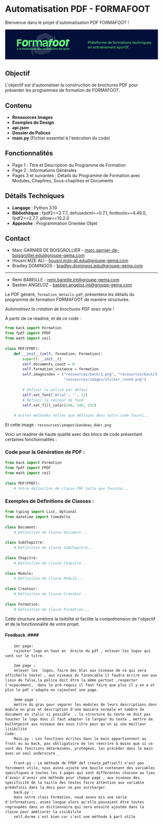# Automatisation PDF - FORMAFOOT

Bienvenue dans le projet d'automatisation PDF FORMAFOOT !

![Bandeau FORMAFOOT](ressources\images\bandeau_dakr.png)

## Objectif

L'objectif est d'automatiser la construction de brochures PDF pour présenter les programmes de formation de FORMAFOOT.

## Contenu

- **Ressources Images**
- **Exemples de Design**
- **api.json**
- **Dossier de Polices**
- **main.py** (Fichier essentiel à l'exécution du code)

## Fonctionnalités

- Page 1 : Titre et Description du Programme de Formation
- Page 2 : Informations Générales
- Pages 3 et suivantes : Détails du Programme de Formation avec Modules, Chapitres, Sous-chapitres et Documents

## Détails Techniques

- **Langage** : Python 3.10
- **Bibliothèque** : fpdf2==2.7.7, defusedxml==0.7.1, fonttools==4.49.0, fpdf2==2.7.7, pillow==10.2.0
- **Approche** : Programmation Orientée Objet

## Contact
- Marc GARNIER DE BOISGROLLIER  - marc.garnier-de-boisgrollier.edu@groupe-gema.com
- Housni MZE ALI - housni.mze-ali.edu@groupe-gema.com
- Bradley DOMINGOS - bradley.domingos.edu@groupe-gema.com
---
- Remi BAREILLE - remi.bareille.int@groupe-gema.com
- Bastien ANGELOZ - bastien.angeloz.int@groupe-gema.com

Le PDF généré, `formation_details.pdf`, présentera les détails du programme de formation FORMAFOOT de manière structurée.

*Automatisez la création de brochures PDF avec style !*

À partir de ce readme, et de ce code :

```python
from back import Formation
from fpdf import FPDF
from math import ceil

class PDF(FPDF):
    def __init__(self, formation: Formation):
        super().__init__()
        self.documents_count = 0
        self.formation_instance = formation
        self.imageindex = ("ressources/back/1.png", "ressources/back/3.png", "ressources/back/2.png", "ressources/back/3.png",
                           "ressources/images/sticker_round.png")

        # Définir la police par défaut
        self.set_font('Arial', '', 12)
        # Définir la couleur de fond
        self.set_fill_color(240, 248, 255)

    # Autres méthodes telles que définies dans votre code fourni...
```

Et cette image :
`ressources\images\bandeau_dakr.png`

Voici un readme de haute qualité avec des blocs de code présentant certaines fonctionnalités :

### Code pour la Génération de PDF :

```python
from back import Formation
from fpdf import FPDF
from math import ceil

class PDF(FPDF):
    # Votre définition de classe PDF telle que fournie...
```

### Exemples de Définitions de Classes :

```python
from typing import List, Optional
from datetime import timedelta

class Document:
    # Définition de classe Document...

class SubChapitre:
    # Définition de classe SubChapitre...

class Chapitre:
    # Définition de classe Chapitre...

class Module:
    # Définition de classe Module...

class Createur:
    # Définition de classe Createur...

class Formation:
    # Définition de classe Formation...
```

Cette structure améliore la lisibilité et facilite la compréhension de l'objectif et de la fonctionnalité de votre projet.


#### Feedback :####
``` 
    1er page:
    rajouter logo en haut en  droite du pdf , enlever les logos qui sont sur le titre.

    2em page :
    enlever les  logos, faire des bloc aux niveaux de ce qui sera affiché(le texte) , aux niveaux du financable il faudra écrire non aux lieux de false,la police doit être la même partout ,respecter l'espacement,  dans le pré-requis il faut faire que plus il y en a et plus le pdf s'adapte en rajoutant une page.

    3eme page :
    mettre du gras pour separer les modules de leurs descriptions donc module en gras et description d'une manière normale et nombre de document en italic si possible  , la structure du texte ne doit pas toucher le logo donc il faut adapter la largeur du texte , mettre de bulletpoint aux niveaux des sous titre pour qu'on ai une meilleur lisibilité
Code:
    Main.py : Les fonctions écrites dans le main appartiennent au front ou au back, pas oblligatoire de les réecrire à moins que si ce sont des fonctions déterminées, protégées, les précéder dans le main avec un seul underscore _

    Front.py : La méthode de FPDF def create_pdf(self) n'est pas forcément utile, nous avons ajouté une boucle contenant des variables spécifiques à toutes les 3 pages qui sont différentes chacune au lieu d'avoir d'avoir une méthode pour chaque page , aux niveaux des specificité de la taille des textes faire attention aux variable prédefinis dans la docs pour ne pas surcharger.
    back.py :
    Dans notre class Formation, noud avons mis une série d'informations, assez longue alors qu'elle pouvaient être toutes regroupées dans un dictionnaire qui sera ensuite ajoutée dans la classe pour améliorer la visibilité
    self.duree c'est bien car c'est une méthode à part utile
    